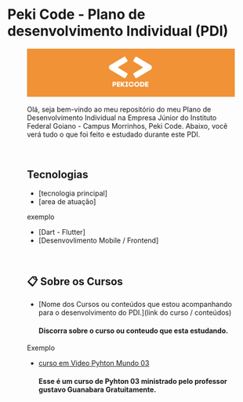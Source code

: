 # Peki Code - Plano de desenvolvimento Individual (PDI)

<figure>

  <img src="pekicode.png" alt="peki_code">

<br>

Olá, seja bem-vindo ao meu repositório do meu Plano de Desenvolvimento Individual na Empresa Júnior do Instituto Federal Goiano - Campus Morrinhos, Peki Code. Abaixo, você verá tudo o que foi feito e estudado durante este PDI.

<br>


## Tecnologias 

* [tecnologia principal]
* [area de atuação]

exemplo
* [Dart - Flutter]
* [Desenvovlimento Mobile / Frontend]

<br>

## :clipboard:  Sobre os Cursos 


* [Nome dos Cursos ou conteúdos que estou acompanhando para o desenvolvimento do PDI.](link do curso / conteúdos)

  #### Discorra sobre o curso ou conteudo que esta estudando.

Exemplo

* [curso em Video Pyhton Mundo 03](https://www.youtube.com/watch?v=0LB3FSfjvao&list=PLHz_AreHm4dksnH2jVTIVNviIMBVYyFnH)


  #### Esse é um curso de Pyhton 03 ministrado pelo professor gustavo Guanabara Gratuitamente.



